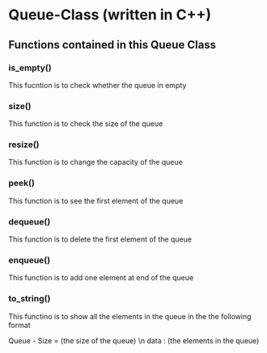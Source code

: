# Queue-Class (written in C++)
## Functions contained in this Queue Class
### is_empty()
This fucntion is to check whether the queue in empty
### size()
This function is to check the size of the queue
### resize()
This function is to change the capacity of the queue
### peek()
This function is to see the first element of the queue
### dequeue()
This function is to delete the first element of the queue
### enqueue()
This function is to add one element at end of the queue
### to_string()
This functino is to show all the elements in the queue in the the following format

Queue - Size = (the size of the queue) \n
data : (the elements in the queue)
